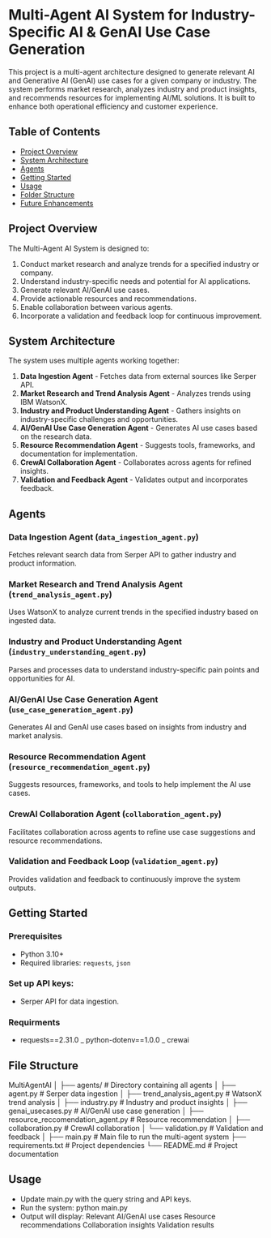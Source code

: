 # Multi-Agent AI System for Industry-Specific AI & GenAI Use Case Generation

This project is a multi-agent architecture designed to generate relevant AI and Generative AI (GenAI) use cases for a given company or industry. The system performs market research, analyzes industry and product insights, and recommends resources for implementing AI/ML solutions. It is built to enhance both operational efficiency and customer experience.

## Table of Contents
- [Project Overview](#project-overview)
- [System Architecture](#system-architecture)
- [Agents](#agents)
- [Getting Started](#getting-started)
- [Usage](#usage)
- [Folder Structure](#folder-structure)
- [Future Enhancements](#future-enhancements)

## Project Overview
The Multi-Agent AI System is designed to:
1. Conduct market research and analyze trends for a specified industry or company.
2. Understand industry-specific needs and potential for AI applications.
3. Generate relevant AI/GenAI use cases.
4. Provide actionable resources and recommendations.
5. Enable collaboration between various agents.
6. Incorporate a validation and feedback loop for continuous improvement.

## System Architecture
The system uses multiple agents working together:
1. **Data Ingestion Agent** - Fetches data from external sources like Serper API.
2. **Market Research and Trend Analysis Agent** - Analyzes trends using IBM WatsonX.
3. **Industry and Product Understanding Agent** - Gathers insights on industry-specific challenges and opportunities.
4. **AI/GenAI Use Case Generation Agent** - Generates AI use cases based on the research data.
5. **Resource Recommendation Agent** - Suggests tools, frameworks, and documentation for implementation.
6. **CrewAI Collaboration Agent** - Collaborates across agents for refined insights.
7. **Validation and Feedback Agent** - Validates output and incorporates feedback.

## Agents
### Data Ingestion Agent (`data_ingestion_agent.py`)
Fetches relevant search data from Serper API to gather industry and product information.

### Market Research and Trend Analysis Agent (`trend_analysis_agent.py`)
Uses WatsonX to analyze current trends in the specified industry based on ingested data.

### Industry and Product Understanding Agent (`industry_understanding_agent.py`)
Parses and processes data to understand industry-specific pain points and opportunities for AI.

### AI/GenAI Use Case Generation Agent (`use_case_generation_agent.py`)
Generates AI and GenAI use cases based on insights from industry and market analysis.

### Resource Recommendation Agent (`resource_recommendation_agent.py`)
Suggests resources, frameworks, and tools to help implement the AI use cases.

### CrewAI Collaboration Agent (`collaboration_agent.py`)
Facilitates collaboration across agents to refine use case suggestions and resource recommendations.

### Validation and Feedback Loop (`validation_agent.py`)
Provides validation and feedback to continuously improve the system outputs.

## Getting Started
### Prerequisites
- Python 3.10+
- Required libraries: `requests`, `json`

### Set up API keys:
- Serper API for data ingestion.

### Requirments
- requests==2.31.0
_ python-dotenv==1.0.0
_ crewai

## File Structure
MultiAgentAI
│
├── agents/                     # Directory containing all agents
│   ├── agent.py         # Serper data ingestion
│   ├── trend_analysis_agent.py         # WatsonX trend analysis
│   ├── industry.py # Industry and product insights
│   ├── genai_usecases.py    # AI/GenAI use case generation
│   ├── resource_reccomendation_agent.py # Resource recommendation
│   ├── collaboration.py          # CrewAI collaboration
│   └── validation.py             # Validation and feedback
│
├── main.py                     # Main file to run the multi-agent system
├── requirements.txt            # Project dependencies
└── README.md                   # Project documentation

## Usage
- Update main.py with the query string and API keys.
- Run the system:
     python main.py
- Output will display:
      Relevant AI/GenAI use cases
      Resource recommendations
      Collaboration insights
      Validation results
